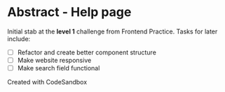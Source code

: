 # Abstract - Help page

Initial stab at the **level 1** challenge from Frontend Practice. Tasks for later include:
- [ ] Refactor and create better component structure
- [ ] Make website responsive
- [ ] Make search field functional

Created with CodeSandbox
